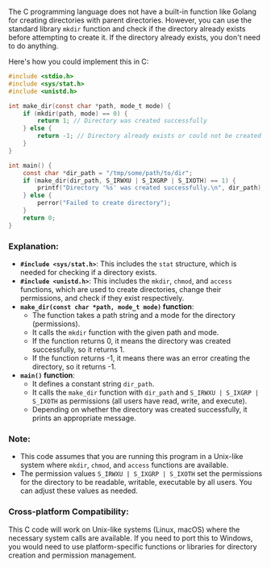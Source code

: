 The C programming language does not have a built-in function like Golang for creating directories with parent directories. However, you can use the standard library `mkdir` function and check if the directory already exists before attempting to create it. If the directory already exists, you don't need to do anything.

Here's how you could implement this in C:

```c
#include <stdio.h>
#include <sys/stat.h>
#include <unistd.h>

int make_dir(const char *path, mode_t mode) {
    if (mkdir(path, mode) == 0) {
        return 1; // Directory was created successfully
    } else {
        return -1; // Directory already exists or could not be created
    }
}

int main() {
    const char *dir_path = "/tmp/some/path/to/dir";
    if (make_dir(dir_path, S_IRWXU | S_IXGRP | S_IXOTH) == 1) {
        printf("Directory '%s' was created successfully.\n", dir_path);
    } else {
        perror("Failed to create directory");
    }
    return 0;
}
```

### Explanation:
- **`#include <sys/stat.h>`**: This includes the `stat` structure, which is needed for checking if a directory exists.
- **`#include <unistd.h>`**: This includes the `mkdir`, `chmod`, and `access` functions, which are used to create directories, change their permissions, and check if they exist respectively.
- **`make_dir(const char *path, mode_t mode)` function**:
  - The function takes a path string and a mode for the directory (permissions).
  - It calls the `mkdir` function with the given path and mode.
  - If the function returns 0, it means the directory was created successfully, so it returns 1.
  - If the function returns -1, it means there was an error creating the directory, so it returns -1.
- **`main()` function**:
  - It defines a constant string `dir_path`.
  - It calls the `make_dir` function with `dir_path` and `S_IRWXU | S_IXGRP | S_IXOTH` as permissions (all users have read, write, and execute).
  - Depending on whether the directory was created successfully, it prints an appropriate message.

### Note:
- This code assumes that you are running this program in a Unix-like system where `mkdir`, `chmod`, and `access` functions are available.
- The permission values `S_IRWXU | S_IXGRP | S_IXOTH` set the permissions for the directory to be readable, writable, executable by all users. You can adjust these values as needed.

### Cross-platform Compatibility:
This C code will work on Unix-like systems (Linux, macOS) where the necessary system calls are available. If you need to port this to Windows, you would need to use platform-specific functions or libraries for directory creation and permission management.
